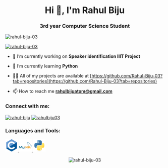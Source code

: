 <h1 align="center">Hi 👋, I'm Rahul Biju</h1>
<h3 align="center">3rd year Computer Science Student</h3>

<p align="left"> <img src="https://komarev.com/ghpvc/?username=rahul-biju-03&label=Profile%20views&color=0e75b6&style=flat" alt="rahul-biju-03" /> </p>

<p align="left"> <a href="https://github.com/ryo-ma/github-profile-trophy"><img src="https://github-profile-trophy.vercel.app/?username=rahul-biju-03" alt="rahul-biju-03" /></a> </p>

- 🔭 I’m currently working on **Speaker identification IIIT Project**

- 🌱 I’m currently learning **Python**

- 👨‍💻 All of my projects are available at [https://github.com/Rahul-Biju-03?tab=repositories](https://github.com/Rahul-Biju-03?tab=repositories)

- 📫 How to reach me **rahulbijuatom@gmail.com**

<h3 align="left">Connect with me:</h3>
<p align="left">
<a href="https://linkedin.com/in/rahul-biju" target="blank"><img align="center" src="https://raw.githubusercontent.com/rahuldkjain/github-profile-readme-generator/master/src/images/icons/Social/linked-in-alt.svg" alt="rahul-biju" height="30" width="40" /></a>
<a href="https://www.leetcode.com/rahulbiju03" target="blank"><img align="center" src="https://raw.githubusercontent.com/rahuldkjain/github-profile-readme-generator/master/src/images/icons/Social/leet-code.svg" alt="rahulbiju03" height="30" width="40" /></a>
</p>

<h3 align="left">Languages and Tools:</h3>
<p align="left"> 
  <a href="https://www.cprogramming.com/" target="_blank" rel="noreferrer"> 
    <img src="https://raw.githubusercontent.com/devicons/devicon/master/icons/c/c-original.svg" alt="c" width="40" height="40"/> 
  </a> 
  <a href="https://www.mysql.com/" target="_blank" rel="noreferrer"> 
    <img src="https://raw.githubusercontent.com/devicons/devicon/master/icons/mysql/mysql-original-wordmark.svg" alt="mysql" width="40" height="40"/> 
  </a> 
  <a href="https://www.python.org" target="_blank" rel="noreferrer"> 
    <img src="https://raw.githubusercontent.com/devicons/devicon/master/icons/python/python-original.svg" alt="python" width="40" height="40"/> 
  </a> 
</p>

<p align="center">
  <img align="center" src="https://github-readme-stats.vercel.app/api?username=rahul-biju-03&show_icons=true&locale=en" alt="rahul-biju-03" />
</p>
